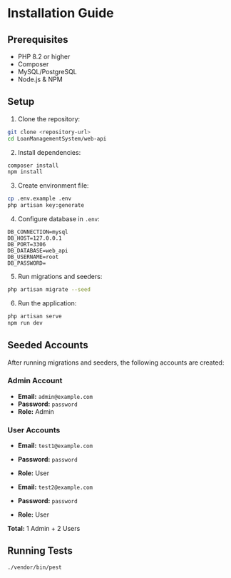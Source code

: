 # Installation Guide

## Prerequisites

- PHP 8.2 or higher
- Composer
- MySQL/PostgreSQL
- Node.js & NPM

## Setup

1. Clone the repository:
```bash
git clone <repository-url>
cd LoanManagementSystem/web-api
```

2. Install dependencies:
```bash
composer install
npm install
```

3. Create environment file:
```bash
cp .env.example .env
php artisan key:generate
```

4. Configure database in `.env`:
```env
DB_CONNECTION=mysql
DB_HOST=127.0.0.1
DB_PORT=3306
DB_DATABASE=web_api
DB_USERNAME=root
DB_PASSWORD=
```

5. Run migrations and seeders:
```bash
php artisan migrate --seed
```

6. Run the application:
```bash
php artisan serve
npm run dev
```

## Seeded Accounts

After running migrations and seeders, the following accounts are created:

### Admin Account
- **Email:** `admin@example.com`
- **Password:** `password`
- **Role:** Admin

### User Accounts
- **Email:** `test1@example.com`
- **Password:** `password`
- **Role:** User

- **Email:** `test2@example.com`
- **Password:** `password`
- **Role:** User

**Total:** 1 Admin + 2 Users

## Running Tests

```bash
./vendor/bin/pest
```
